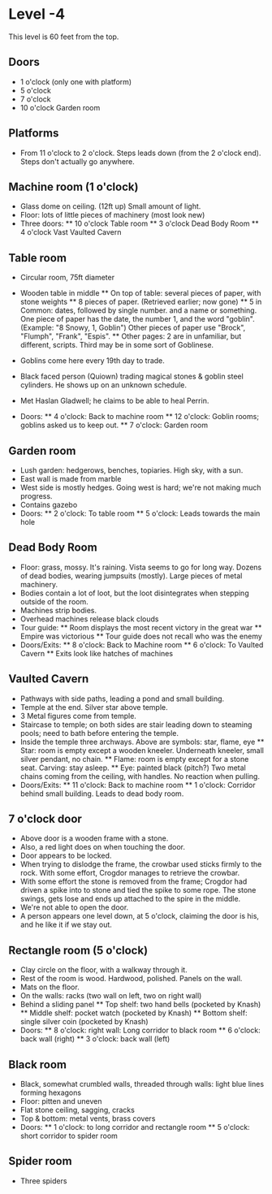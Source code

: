 # Level -4

This level is 60 feet from the top.

## Doors

*  1 o'clock  (only one with platform)
*  5 o'clock 
*  7 o'clock
* 10 o'clock  Garden room


## Platforms

* From 11 o'clock to 2 o'clock. Steps leads down (from the 2 o'clock end).
  Steps don't actually go anywhere.



## Machine room (1 o'clock)

* Glass dome on ceiling. (12ft up) Small amount of light.
* Floor: lots of little pieces of machinery (most look new)
* Three doors:
** 10 o'clock  Table room
**  3 o'clock  Dead Body Room
**  4 o'clock  Vast Vaulted Cavern


## Table room

* Circular room, 75ft diameter
* Wooden table in middle
** On top of table: several pieces of paper, with stone weights
** 8 pieces of paper. (Retrieved earlier; now gone)
** 5 in Common: dates, followed by single number.
   and a name or something. One piece of paper has the date, the number 1,
   and the word "goblin". (Example: "8 Snowy, 1, Goblin")
   Other pieces of paper use "Brock", "Flumph", "Frank", "Espis".
** Other pages: 2 are in unfamiliar, but different, scripts. Third may
   be in some sort of Goblinese.

* Goblins come here every 19th day to trade.
* Black faced person (Quiown) trading magical stones & goblin steel
  cylinders. He shows up on an unknown schedule.

* Met Haslan Gladwell; he claims to be able to heal Perrin.

* Doors:
** 4 o'clock: Back to machine room
** 12 o'clock: Goblin rooms; goblins asked us to keep out.
** 7 o'clock: Garden room

## Garden room

* Lush garden: hedgerows, benches, topiaries. High sky, with a sun.
* East wall is made from marble
* West side is mostly hedges. Going west is hard; we're not making much
  progress.
* Contains gazebo
* Doors:
** 2 o'clock: To table room
** 5 o'clock: Leads towards the main hole


## Dead Body Room

* Floor: grass, mossy. It's raining. Vista seems to go for long way.
  Dozens of dead bodies, wearing jumpsuits (mostly).
  Large pieces of metal machinery.
* Bodies contain a lot of loot, but the loot disintegrates when stepping
  outside of the room.
* Machines strip bodies.
* Overhead machines release black clouds
* Tour guide:
** Room displays the most recent victory in the great war
** Empire was victorious
** Tour guide does not recall who was the enemy
* Doors/Exits:
** 8 o'clock: Back to Machine room
** 6 o'clock: To Vaulted Cavern
** Exits look like hatches of machines

## Vaulted Cavern
* Pathways with side paths, leading a pond and small building.
* Temple at the end. Silver star above temple.
* 3 Metal figures come from temple.
* Staircase to temple; on both sides are stair leading down to steaming pools;
  need to bath before entering the temple.
* Inside the temple three archways. Above are symbols: star, flame, eye
** Star: room is empty except a wooden kneeler. Underneath kneeler, small
   silver pendant, no chain.
** Flame: room is empty except for a stone seat. Carving: stay asleep.
** Eye: painted black (pitch?) Two metal chains coming from the ceiling,
   with handles. No reaction when pulling.
* Doors/Exits:
** 11 o'clock: Back to machine room
** 1 o'clock: Corridor behind small building. Leads to dead body room.



## 7 o'clock door

* Above door is a wooden frame with a stone.
* Also, a red light does on when touching the door.
* Door appears to be locked.
* When trying to dislodge the frame, the crowbar used sticks firmly
  to the rock. With some effort, Crogdor manages to retrieve the
  crowbar.
* With some effort the stone is removed from the frame; Crogdor had
  driven a spike into to stone and tied the spike to some rope.
  The stone swings, gets lose and ends up attached to the spire
  in the middle.
* We're not able to open the door.
* A person appears one level down, at 5 o'clock, claiming the door
  is his, and he like it if we stay out.  


## Rectangle room (5 o'clock)

* Clay circle on the floor, with a walkway through it.
* Rest of the room is wood. Hardwood, polished. Panels on the wall.
* Mats on the floor.
* On the walls: racks (two wall on left, two on right wall)
* Behind a sliding panel
** Top shelf: two hand bells (pocketed by Knash)
** Middle shelf: pocket watch (pocketed by Knash)
** Bottom shelf: single silver coin (pocketed by Knash)
* Doors:
** 8 o'clock: right wall: Long corridor to black room
** 6 o'clock: back wall (right)
** 3 o'clock: back wall (left)

## Black room

* Black, somewhat crumbled walls, threaded through walls:
  light blue lines forming hexagons
* Floor: pitten and uneven
* Flat stone ceiling, sagging, cracks
* Top & bottom: metal vents, brass covers
* Doors:
** 1 o'clock: to long corridor and rectangle room
** 5 o'clock: short corridor to spider room

## Spider room

* Three spiders
